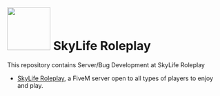 # <img src="https://media.discordapp.net/attachments/872169896971227186/924821959328534579/2048x2048.png?width=676&height=676" width="100" height="100"> SkyLife Roleplay 

This repository contains Server/Bug Development at SkyLife Roleplay 

* [SkyLife Roleplay](https://skyliferp.co.uk/), a FiveM server open to all types of players to enjoy and play. 



